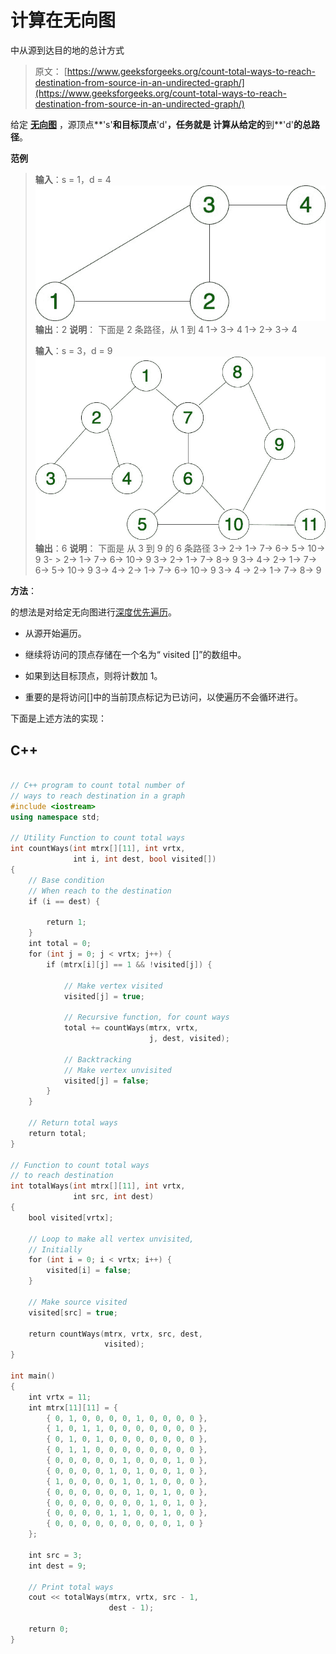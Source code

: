 # 计算在无向图

中从源到达目的地的总计方式

> 原文： [https://www.geeksforgeeks.org/count-total-ways-to-reach-destination-from-source-in-an-undirected-graph/](https://www.geeksforgeeks.org/count-total-ways-to-reach-destination-from-source-in-an-undirected-graph/)

给定 [**无向图**](https://www.geeksforgeeks.org/graph-and-its-representations/) ，源顶点**'s'**和目标顶点**'d'**，任务就是 **计算从给定**的**到**'d'**的总路径**。

**范例**

> **输入**：s = 1，d = 4
> ![Undirected Graph with 4 nodes](img/45271167e65cda595ae7b4f0c0954cc3.png)
> **输出**：2
> **说明**：
> 下面是 2 条路径，从 1 到 4
> 1-> 3-> 4
> 1-> 2-> 3-> 4
> 
> **输入**：s = 3，d = 9
> ![Undirected graph](img/660d3680c2aafd80bff15f5f1acb4a92.png)
> **输出**：6
> **说明**：
> 下面是 从 3 到 9 的 6 条路径
> 3-> 2-> 1-> 7-> 6-> 5-> 10-> 9
> 3- > 2-> 1-> 7-> 6-> 10-> 9
> 3-> 2-> 1-> 7-> 8-> 9
> 3-> 4-> 2-> 1-> 7-> 6-> 5-> 10-> 9
> 3-> 4-> 2-> 1-> 7-> 6-> 10-> 9
> 3-> 4 -> 2-> 1-> 7-> 8-> 9

**方法**：

的想法是对给定无向图进行[深度优先遍历](https://www.geeksforgeeks.org/depth-first-search-or-dfs-for-a-graph/)。

*   从源开始遍历。

*   继续将访问的顶点存储在一个名为“ visited []”的数组中。

*   如果到达目标顶点，则将计数加 1。

*   重要的是将访问[]中的当前顶点标记为已访问，以使遍历不会循环进行。

下面是上述方法的实现：

## C++

```cpp

// C++ program to count total number of 
// ways to reach destination in a graph 
#include <iostream> 
using namespace std; 

// Utility Function to count total ways 
int countWays(int mtrx[][11], int vrtx, 
              int i, int dest, bool visited[]) 
{ 
    // Base condition 
    // When reach to the destination 
    if (i == dest) { 

        return 1; 
    } 
    int total = 0; 
    for (int j = 0; j < vrtx; j++) { 
        if (mtrx[i][j] == 1 && !visited[j]) { 

            // Make vertex visited 
            visited[j] = true; 

            // Recursive function, for count ways 
            total += countWays(mtrx, vrtx, 
                               j, dest, visited); 

            // Backtracking 
            // Make vertex unvisited 
            visited[j] = false; 
        } 
    } 

    // Return total ways 
    return total; 
} 

// Function to count total ways 
// to reach destination 
int totalWays(int mtrx[][11], int vrtx, 
              int src, int dest) 
{ 
    bool visited[vrtx]; 

    // Loop to make all vertex unvisited, 
    // Initially 
    for (int i = 0; i < vrtx; i++) { 
        visited[i] = false; 
    } 

    // Make source visited 
    visited[src] = true; 

    return countWays(mtrx, vrtx, src, dest, 
                     visited); 
} 

int main() 
{ 
    int vrtx = 11; 
    int mtrx[11][11] = { 
        { 0, 1, 0, 0, 0, 0, 1, 0, 0, 0, 0 }, 
        { 1, 0, 1, 1, 0, 0, 0, 0, 0, 0, 0 }, 
        { 0, 1, 0, 1, 0, 0, 0, 0, 0, 0, 0 }, 
        { 0, 1, 1, 0, 0, 0, 0, 0, 0, 0, 0 }, 
        { 0, 0, 0, 0, 0, 1, 0, 0, 0, 1, 0 }, 
        { 0, 0, 0, 0, 1, 0, 1, 0, 0, 1, 0 }, 
        { 1, 0, 0, 0, 0, 1, 0, 1, 0, 0, 0 }, 
        { 0, 0, 0, 0, 0, 0, 1, 0, 1, 0, 0 }, 
        { 0, 0, 0, 0, 0, 0, 0, 1, 0, 1, 0 }, 
        { 0, 0, 0, 0, 1, 1, 0, 0, 1, 0, 0 }, 
        { 0, 0, 0, 0, 0, 0, 0, 0, 0, 1, 0 } 
    }; 

    int src = 3; 
    int dest = 9; 

    // Print total ways 
    cout << totalWays(mtrx, vrtx, src - 1, 
                      dest - 1); 

    return 0; 
} 

```